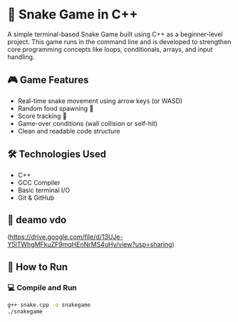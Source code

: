 # 🐍 Snake Game in C++

A simple terminal-based Snake Game built using C++ as a beginner-level project. This game runs in the command line and is developed to strengthen core programming concepts like loops, conditionals, arrays, and input handling.

## 🎮 Game Features
- Real-time snake movement using arrow keys (or WASD)
- Random food spawning 🍎
- Score tracking 🧮
- Game-over conditions (wall collision or self-hit)
- Clean and readable code structure

## 🛠️ Technologies Used
- C++
- GCC Compiler
- Basic terminal I/O
- Git & GitHub

## 📸 deamo vdo
(https://drive.google.com/file/d/13UJe-Y5lTWhgMFkuZF9mqHEnNrMS4uHy/view?usp=sharing)

## 🚀 How to Run

### 💻 Compile and Run
```bash
g++ snake.cpp -o snakegame
./snakegame
